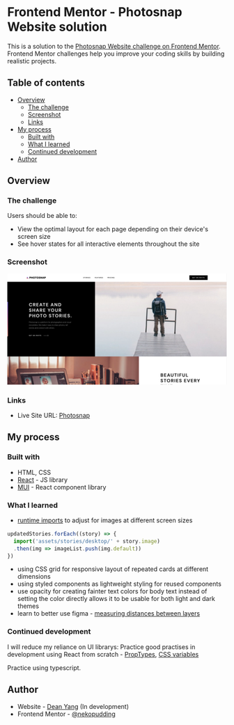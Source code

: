# Frontend Mentor - Photosnap Website solution

This is a solution to the [Photosnap Website challenge on Frontend Mentor](https://www.frontendmentor.io/challenges/photosnap-multipage-website-nMDSrNmNW). Frontend Mentor challenges help you improve your coding skills by building realistic projects. 

## Table of contents

- [Overview](#overview)
  - [The challenge](#the-challenge)
  - [Screenshot](#screenshot)
  - [Links](#links)
- [My process](#my-process)
  - [Built with](#built-with)
  - [What I learned](#what-i-learned)
  - [Continued development](#continued-development)
- [Author](#author)

## Overview

### The challenge

Users should be able to:

- View the optimal layout for each page depending on their device's screen size
- See hover states for all interactive elements throughout the site

### Screenshot

![](public/screenshot.png)


### Links

- Live Site URL: [Photosnap](https://nekopudding.github.io/photosnap-multi-page-website)

## My process

### Built with

- HTML, CSS
- [React](https://reactjs.org/) - JS library
- [MUI](https://mui.com/) - React component library


### What I learned
- [runtime imports](https://javascript.info/modules-dynamic-imports) to adjust for images at different screen sizes
```js
updatedStories.forEach((story) => {
  import('assets/stories/desktop/' + story.image)
  .then(img => imageList.push(img.default))
})
```
- using CSS grid for responsive layout of repeated cards at different dimensions
- using styled components as lightweight styling for reused components
- use opacity for creating fainter text colors for body text instead of setting the color directly allows it to be usable for both light and dark themes
- learn to better use figma - [measuring distances between layers](https://help.figma.com/hc/en-us/articles/360039956974-Measure-distances-between-layers)



### Continued development
I will reduce my reliance on UI librarys: Practice good practises in development using React from scratch - 
[PropTypes](https://reactjs.org/docs/typechecking-with-proptypes.html), 
[CSS variables](https://atomizedobjects.com/blog/react/how-to-use-css-variables-with-react/)

Practice using typescript.


## Author

- Website - [Dean Yang](https://nekopudding.github.io/portfolio/) (In development)
- Frontend Mentor - [@nekopudding](https://www.frontendmentor.io/profile/nekopudding)

